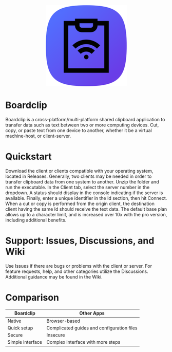 <div align="center">
<img width="50%" src="https://raw.githubusercontent.com/soupeehash/Boardclip/main/icon-512.png"</img>
</div>
  
# Boardclip

Boardclip is a cross-platform/multi-platform shared clipboard application to transfer data such as text between two or more computing devices. Cut, copy, or paste text from one device to another, whether it be a virtual machine-host, or client-server.

# Quickstart

Download the client or clients compatible with your operating system, located in Releases. Generally, two clients may be needed in order to transfer clipboard data from one system to another. Unzip the folder and run the executable.  In the Client tab, select the server number in the dropdown. A status should display in the console indicating if the server is available. Finally, enter a unique identifier in the Id section, then hit Connect.  When a cut or copy is performed from the origin client, the destination client having the same Id should receive the text data.  The default base plan allows up to a character limit, and is increased over 10x with the pro version, including additional benefits.

# Support: Issues, Discussions, and Wiki

Use Issues if there are bugs or problems with the client or server. For feature requests, help, and other categories utilize the Discussions.  Additional guidance may be found in the Wiki.

# Comparison

| Boardclip | Other Apps |
| --- | --- |
| Native | Browser-based |
| Quick setup | Complicated guides and configuration files |
| Secure | Insecure |
| Simple interface | Complex interface with more steps |


